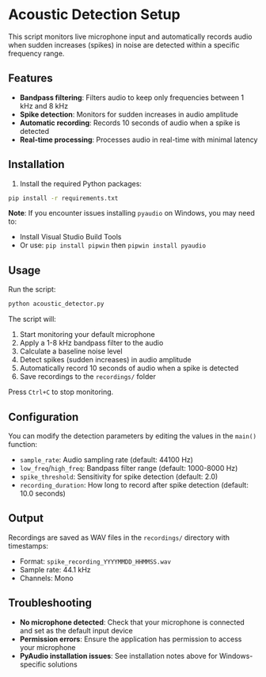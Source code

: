 # Acoustic Detection Setup

This script monitors live microphone input and automatically records audio when sudden increases (spikes) in noise are detected within a specific frequency range.

## Features

- **Bandpass filtering**: Filters audio to keep only frequencies between 1 kHz and 8 kHz
- **Spike detection**: Monitors for sudden increases in audio amplitude
- **Automatic recording**: Records 10 seconds of audio when a spike is detected
- **Real-time processing**: Processes audio in real-time with minimal latency

## Installation

1. Install the required Python packages:
```bash
pip install -r requirements.txt
```

**Note**: If you encounter issues installing `pyaudio` on Windows, you may need to:
- Install Visual Studio Build Tools
- Or use: `pip install pipwin` then `pipwin install pyaudio`

## Usage

Run the script:
```bash
python acoustic_detector.py
```

The script will:
1. Start monitoring your default microphone
2. Apply a 1-8 kHz bandpass filter to the audio
3. Calculate a baseline noise level
4. Detect spikes (sudden increases) in audio amplitude
5. Automatically record 10 seconds of audio when a spike is detected
6. Save recordings to the `recordings/` folder

Press `Ctrl+C` to stop monitoring.

## Configuration

You can modify the detection parameters by editing the values in the `main()` function:

- `sample_rate`: Audio sampling rate (default: 44100 Hz)
- `low_freq`/`high_freq`: Bandpass filter range (default: 1000-8000 Hz)
- `spike_threshold`: Sensitivity for spike detection (default: 2.0)
- `recording_duration`: How long to record after spike detection (default: 10.0 seconds)

## Output

Recordings are saved as WAV files in the `recordings/` directory with timestamps:
- Format: `spike_recording_YYYYMMDD_HHMMSS.wav`
- Sample rate: 44.1 kHz
- Channels: Mono

## Troubleshooting

- **No microphone detected**: Check that your microphone is connected and set as the default input device
- **Permission errors**: Ensure the application has permission to access your microphone
- **PyAudio installation issues**: See installation notes above for Windows-specific solutions
